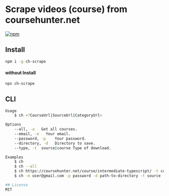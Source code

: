 # Scrape videos (course) from coursehunter.net
[![npm](https://badgen.net/npm/v/chdown)](https://www.npmjs.com/package/chdown)

## Install
```sh
npm i -g ch-scrape
```

#### without Install
```sh
npx ch-scrape
```

## CLI
```sh
Usage
    $ ch <?CourseUrl|SourceUrl|CategoryUrl>

Options
    --all, -a   Get all courses.
    --email, -e   Your email.
    --password, -p    Your password.
    --directory, -d   Directory to save.
    --type, -t  source|course Type of download.

Examples
    $ ch
    $ ch --all
    $ ch https://coursehunter.net/course/intermediate-typescript/ -t course
    $ ch -e user@gmail.com -p password -d path-to-directory -t source

## License
MIT
